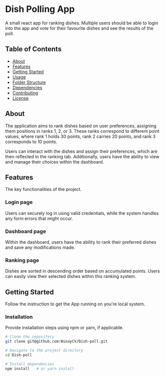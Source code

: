 # Dish Polling App

A small react app for ranking dishes. Multiple users should be able to login into the app and vote for their favourite dishes and see the results of the poll.

## Table of Contents

- [About](#about)
- [Features](#features)
- [Getting Started](#getting-started)
- [Usage](#usage)
- [Folder Structure](#folder-structure)
- [Dependencies](#dependencies)
- [Contributing](#contributing)
- [License](#license)

## About

The application aims to rank dishes based on user preferences, assigning them positions in ranks 1, 2, or 3. These ranks correspond to different point values, where rank 1 holds 30 points, rank 2 carries 20 points, and rank 3 corresponds to 10 points.

Users can interact with the dishes and assign their preferences, which are then reflected in the ranking tab. Additionally, users have the ability to view and manage their choices within the dashboard.

## Features

The key functionalities of the project.

### Login page

Users can securely log in using valid credentials, while the system handles any form errors that might occur.

### Dashboard page

Within the dashboard, users have the ability to rank their preferred dishes and save any modifications made.
### Ranking page

Dishes are sorted in descending order based on accumulated points. Users can easily view their selected dishes within this ranking system.

## Getting Started
Follow the instruction to get the App running on you're local system.

### Installation

Provide installation steps using npm or yarn, if applicable.

```bash
# Clone the repository
git clone git@github.com:WinayCV/Dish-poll.git

# Navigate to the project directory
cd Dish-poll

# Install dependencies
npm install   # or yarn install
